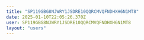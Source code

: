 ```yaml
---
title: "SP119GBG8NJWRY1JSDRE10QQRCMVQFNDHXH6N1MT8"
date: 2025-01-10T22:05:26.370Z
user: SP119GBG8NJWRY1JSDRE10QQRCMVQFNDHXH6N1MT8
layout: "users"
---
```

    
